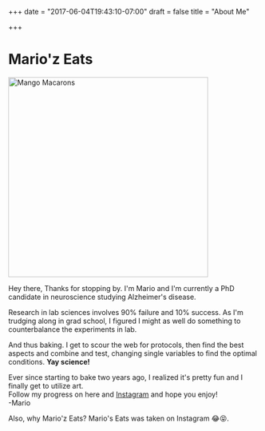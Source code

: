 +++
date = "2017-06-04T19:43:10-07:00"
draft = false
title = "About Me"

+++

# Mario'z Eats

<img src="https://farm5.staticflickr.com/4282/34294891003_0572c50553_b.jpg" alt="Mango Macarons" style="height: 400px;"/>

Hey there,
Thanks for stopping by. I'm Mario and I'm currently a PhD candidate in neuroscience studying Alzheimer's disease. 

Research in lab sciences involves 90% failure and 10% success. As I'm trudging along in grad school, I figured I might as well do something to counterbalance the experiments in lab.  

And thus baking. I get to scour the web for protocols, then find the best aspects and combine and test, changing single variables to find the optimal conditions. **Yay science!**

Ever since starting to bake two years ago, I realized it's pretty fun and I finally get to utilize art.  
Follow my progress on here and [Instagram](www.instagram.com/mariozeats) and hope you enjoy!  
-Mario

Also, why Mario'z Eats? Mario's Eats was taken on Instagram 😂😝.

